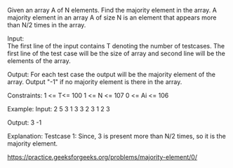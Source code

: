 Given an array A of N elements. Find the majority element in the array. A majority element in an array A of size N is an element that appears more than N/2 times in the array.

Input:  
The first line of the input contains T denoting the number of testcases. The first line of the test case will be the size of array and second line will be the elements of the array.

Output: 
For each test case the output will be the majority element of the array. Output "-1" if no majority element is there in the array.

Constraints:
1 <= T<= 100
1 <= N <= 107
0 <= Ai <= 106

Example:
Input:
2
5
3 1 3 3 2
3
1 2 3

Output:
3
-1

Explanation:
Testcase 1: Since, 3 is present more than N/2 times, so it is the majority element.

https://practice.geeksforgeeks.org/problems/majority-element/0/

